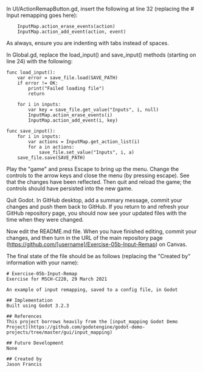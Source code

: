 In UI/ActionRemapButton.gd, insert the following at line 32 (replacing the # Input remapping goes here):
```
	InputMap.action_erase_events(action)
	InputMap.action_add_event(action, event)
```

As always, ensure you are indenting with tabs instead of spaces.

In Global.gd, replace the load_input() and save_input() methods (starting on line 24) with the following:
```
func load_input():
	var error = save_file.load(SAVE_PATH)
	if error != OK:
		print("Failed loading file")
		return
	
	for i in inputs:
		var key = save_file.get_value("Inputs", i, null)
		InputMap.action_erase_events(i)
		InputMap.action_add_event(i, key)

func save_input():
	for i in inputs:
		var actions = InputMap.get_action_list(i)
		for a in actions:
			save_file.set_value("Inputs", i, a)
	save_file.save(SAVE_PATH)
```

Play the "game" and press Escape to bring up the menu. Change the controls to the arrow keys and close the menu (by pressing escape). See that the changes have been reflected. Then quit and reload the game; the controls should have persisted into the new game.

Quit Godot. In GitHub desktop, add a summary message, commit your changes and push them back to GitHub. If you return to and refresh your GitHub repository page, you should now see your updated files with the time when they were changed.

Now edit the README.md file. When you have finished editing, commit your changes, and then turn in the URL of the main repository page (https://github.com/[username]/Exercise-05b-Input-Remap) on Canvas.

The final state of the file should be as follows (replacing the "Created by" information with your name):
```
# Exercise-05b-Input-Remap
Exercise for MSCH-C220, 29 March 2021

An example of input remapping, saved to a config file, in Godot

## Implementation
Built using Godot 3.2.3

## References
This project borrows heavily from the [input_mapping Godot Demo Project](https://github.com/godotengine/godot-demo-projects/tree/master/gui/input_mapping)

## Future Development
None

## Created by 
Jason Francis
```
